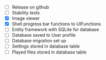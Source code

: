 - [ ] Release on github
- [ ] Stability tests
- [x] Image viewer
- [x] Shell progress bar functions to UIFunctions
- [ ] Entity framework with SQLite for database
- [ ] Database saved to User profile
- [ ] Database migration set up
- [ ] Settings stored in database table
- [ ] Played files stored in database table